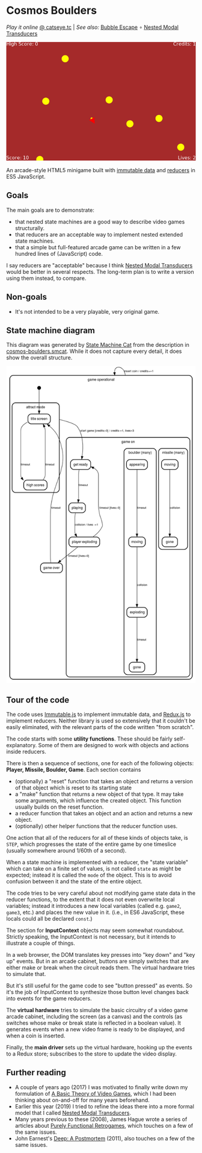 Cosmos Boulders
===============

_Play it online_ [@ catseye.tc](https://catseye.tc/installation/Cosmos_Boulders)
| _See also:_ [Bubble Escape](https://github.com/catseye/Bubble-Escape#readme)
∘ [Nested Modal Transducers][]

![Screenshot of Cosmos Boulders](images/cosmos-boulders-screenshot.png?raw=true)

An arcade-style HTML5 minigame built with [immutable data][] and [reducers][] in
ES5 JavaScript.

Goals
-----

The main goals are to demonstrate:

*   that nested state machines are a good way to describe video games structurally.
*   that reducers are an acceptable way to implement nested extended state machines.
*   that a simple but full-featured arcade game can be written in a few hundred
    lines of (JavaScript) code.

I say reducers are "acceptable" because I think [Nested Modal Transducers][]
would be better in several respects.  The long-term plan is to write a version
using them instead, to compare.

Non-goals
---------

*   It's not intended to be a very playable, very original game.

State machine diagram
---------------------

This diagram was generated by [State Machine Cat](https://state-machine-cat.js.org/)
from the description in [cosmos-boulders.smcat](doc/cosmos-boulders.smcat).
While it does not capture every detail, it does show the overall structure.

![State diagram of this video game](images/state-machine-diagram.png?raw=true)

Tour of the code
----------------

The code uses [Immutable.js][] to implement immutable data, and [Redux.js][] to
implement reducers.  Neither library is used so extensively that it couldn't
be easily eliminated, with the relevant parts of the code written "from scratch".

The code starts with some **utility functions**.  These should be fairly
self-explanatory.  Some of them are designed to work with objects and actions
inside reducers.

There is then a sequence of sections, one for each of the following objects:
**Player, Missile, Boulder, Game**.  Each section contains

*   (optionally) a "reset" function that takes an object and returns a version
    of that object which is reset to its starting state
*   a "make" function that returns a new object of that type.  It may take
    some arguments, which influence the created object.  This function
    usually builds on the reset function.
*   a reducer function that takes an object and an action and returns
    a new object.
*   (optionally) other helper functions that the reducer function uses.

One action that all of the reducers for all of these kinds of objects take,
is `STEP`, which progresses the state of the entire game by one timeslice
(usually somewhere around 1/60th of a second).

When a state machine is implemented with a reducer, the "state variable"
which can take on a finite set of values, is not called `state` as might
be expected; instead it is called the `mode` of the object.  This is to
avoid confusion between it and the state of the entire object.

The code tries to be very careful about not modifying game state data in
the reducer functions, to the extent that it does not even overwrite
local variables; instead it introduces a new local variables (called e.g.
`game2`, `game3`, etc.) and places the new value in it.  (i.e., in ES6
JavaScript, these locals could all be declared `const`.)

The section for **InputContext** objects may seem somewhat roundabout.  Strictly
speaking, the InputContext is not necessary, but it intends to illustrate a
couple of things.

In a web browser, the DOM translates key presses into "key down" and "key up"
events.  But in an arcade cabinet, buttons are simply switches that are either
make or break when the circuit reads them.  The virtual hardware tries to simulate
that.

But it's still useful for the game code to see "button pressed" as events.
So it's the job of InputContext to synthesize those button level changes back
into events for the game reducers.

The **virtual hardware** tries to simulate the basic circuitry of a video game
arcade cabinet, including the screen (as a canvas) and the controls (as switches
whose make or break state is reflected in a boolean value).  It generates
events when a new video frame is ready to be displayed, and when a coin is
inserted.

Finally, the **main driver** sets up the virtual hardware, hooking up the events
to a Redux store; subscribes to the store to update the video display.

Further reading
---------------

*   A couple of years ago (2017) I was motivated to finally write down my
    formulation of [A Basic Theory of Video Games][], which I had been
    thinking about on-and-off for many years beforehand.
*   Earlier this year (2019) I tried to refine the ideas there into a more
    formal model that I called [Nested Modal Transducers][].
*   Many years previous to these (2008), James Hague wrote a series of articles
    about [Purely Functional Retrogames][], which touches on a few of the
    same issues.
*   John Earnest's [Deep: A Postmortem][] (2011), also touches on a few of the
    same issues.

[immutable data]: https://facebook.github.io/immutable-js/
[reducers]: https://redux.js.org/basics/reducers
[Immutable.js]: https://facebook.github.io/immutable-js/
[Redux.js]: https://redux.js.org/
[Nested Modal Transducers]: https://github.com/catseye/Nested-Modal-Transducers/
[A Basic Theory of Video Games]: http://catseye.tc/view/The-Dossier/article/A%20Basic%20Theory%20of%20Video%20Games.md
[Purely Functional Retrogames]: https://prog21.dadgum.com/23.html
[Deep: A Postmortem]: https://github.com/JohnEarnest/Mako/blob/97b9796ff5c9f9ba0221ccbf5207cea4567d8daf/docs/postmortem-Deep.md

